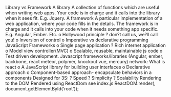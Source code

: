 Library vs Framework
	A library
		 A collection of functions which are useful when writing web apps. Your code is in charge and it calls into the library when it sees fit. E.g. Jquery.
	A framework
		A particular implementation of a web application, where your code fills in the details. The framework is in charge and it calls into your code when it needs something app specific. E.g. Angular, Ember. Etc.
o	Hollywood principle ? don?t call us, we?ll call you!
o	Inversion of control
o	Imperative vs declarative programming
JavaScript Frameworks
o	Single page application
?	Rich internet application
o	Model view controller(MVC)
o	Scalable, reusable, maintainable js code
o	Test driven development.
 Javascript frameworks/libraries (Angular, ember, backbone, react meteor, polymer, knockout vue, mercury) network:
What is react
o	A JavaScript library for building user interfaces
o	Declarative approach 
o	Component-based approach- encapsulate behaviors in a components 
Designed for 3S:
?	Speed
?	Simplicity
?	Scalability
Rendering to the DOM
	Rendered using ReactDom see index.js
	ReactDOM.render(<App />, document.getElementById('root'));
